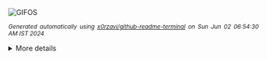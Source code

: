 <div align="justify">
<picture>
    <source media="(prefers-color-scheme: dark)" srcset="https://i.ibb.co/s6x7gpR/output-gif.gif">
    <source media="(prefers-color-scheme: light)" srcset="https://i.ibb.co/s6x7gpR/output-gif.gif">
    <img alt="GIFOS" src="https://i.ibb.co/s6x7gpR/output-gif.gif">
</picture>

<sub><i>Generated automatically using [x0rzavi/github-readme-terminal](https://github.com/x0rzavi/github-readme-terminal) on Sun Jun 02 06:54:30 AM IST 2024</i></sub>

<details>
<summary>More details</summary>

</details>
</div>

<!-- Image deletion URL: https://ibb.co/SdYS6Dy/74eeb803b0dc2871ca43dbae539b4e4c -->